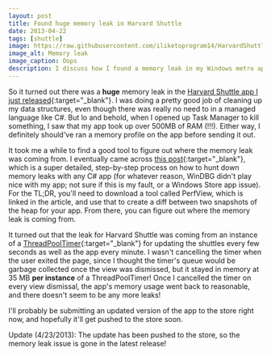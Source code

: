 ```yaml
---
layout: post
title: Found huge memory leak in Harvard Shuttle
date: 2013-04-22
tags: [shuttle]
image: https://raw.githubusercontent.com/iliketoprogram14/HarvardShuttle/master/assets/live_tile.png
image_alt: Memory leak
image_caption: Oops
description: I discuss how I found a memory leak in my Windows metro app written in C#, using tools like PerfView and Visual Studio's built-in debugger.
---
```


So it turned out there was a <b>huge</b> memory leak in the [Harvard Shuttle app I just released](http://bit.ly/11ugIYE){:target="_blank"}. I was doing a pretty good job of cleaning up my data structures, even though there was really no need to in a managed language like C#. But lo and behold, when I opened up Task Manager to kill something, I saw that my app took up over 500MB of RAM (!!!). Either way, I definitely should've ran a memory profile on the app before sending it out.

It took me a while to find a good tool to figure out where the memory leak was coming from. I eventually came across [this post](http://msdn.microsoft.com/en-us/magazine/jj721593.aspx){:target="_blank"}, which is a super detailed, step-by-step process on how to hunt down memory leaks with any C# app (for whatever reason, WinDBG didn't play nice with my app; not sure if this is my fault, or a Windows Store app issue). For the TL;DR, you'll need to download a tool called PerfView, which is linked in the article, and use that to create a diff between two snapshots of the heap for your app. From there, you can figure out where the memory leak is coming from.

<!--more-->

It turned out that the leak for Harvard Shuttle was coming from an instance of a [ThreadPoolTimer](http://msdn.microsoft.com/en-us/library/windows/apps/windows.system.threading.threadpooltimer.aspx){:target="_blank"} for updating the shuttles every few seconds as well as the app every minute. I wasn't cancelling the timer when the user exited the page, since I thought the timer's queue would be garbage collected once the view was dismissed, but it stayed in memory at 35 MB <b>per instance</b> of a ThreadPoolTimer!  Once I cancelled the timer on every view dismissal, the app's memory usage went back to reasonable, and there doesn't seem to be any more leaks!

I'll probably be submitting an updated version of the app to the store right now, and hopefully it'll get pushed to the store soon.

Update (4/23/2013): The update has been pushed to the store, so the memory leak issue is gone in the latest release!